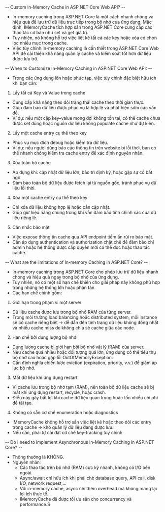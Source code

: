 -- Custom In-Memory Cache in ASP.NET Core Web API? --
- In-memory caching trong ASP.NET Core là một cách nhanh chóng và hiệu quả để lưu trữ dữ liệu trực tiếp trong bộ nhớ của ứng dụng. Mặc định, IMemoryCache tích hợp sẵn trong ASP.NET Core cung cấp các thao tác cơ bản như set và get giá trị. 
- Tuy nhiên, nó không hỗ trợ việc liệt kê tất cả các key hoặc xóa có chọn lọc nhiều mục trong cache.
- Việc tùy chỉnh in-memory caching là cần thiết trong ASP.NET Core Web API để cải thiện khả năng quản lý cache và kiểm soát tốt hơn dữ liệu được lưu trữ.

-- When to Customize In-Memory Caching in ASP.NET Core Web API: --
- Trong các ứng dụng lớn hoặc phức tạp, việc tùy chỉnh đặc biệt hữu ích khi bạn cần:
1. Lấy tất cả Key và Value trong cache
  - Cung cấp khả năng theo dõi trạng thái cache theo thời gian thực.
  - Giúp đảm bảo dữ liệu được phục vụ là hợp lệ và phát hiện sớm các vấn đề.
  - Ví dụ: nếu một cặp key–value mong đợi không tồn tại, có thể cache chưa được set đúng hoặc nguồn dữ liệu không populate cache như dự kiến.
2. Lấy một cache entry cụ thể theo key
  - Phục vụ mục đích debug hoặc kiểm tra dữ liệu.
  - Ví dụ: nếu người dùng báo cáo thông tin trên website bị lỗi thời, bạn có thể nhanh chóng kiểm tra cache entry để xác định nguyên nhân.
3. Xóa toàn bộ cache
  - Áp dụng khi: cập nhật dữ liệu lớn, bảo trì định kỳ, hoặc gặp sự cố bất ngờ.
  - Đảm bảo toàn bộ dữ liệu được fetch lại từ nguồn gốc, tránh phục vụ dữ liệu lỗi thời.
4. Xóa một cache entry cụ thể theo key
  - Chỉ xóa dữ liệu không hợp lệ hoặc cần cập nhật.
  - Giúp giữ hiệu năng chung trong khi vẫn đảm bảo tính chính xác của dữ liệu riêng lẻ.
5. Cân nhắc bảo mật
  - Việc expose thông tin cache qua API endpoint tiềm ẩn rủi ro bảo mật.
  - Cần áp dụng authentication và authorization chặt chẽ để đảm bảo chỉ admin hoặc hệ thống được cấp quyền mới có thể đọc hoặc thao tác cache.

-- What are the limitations of In-memory Caching in ASP.NET Core? --
- In-memory caching trong ASP.NET Core cho phép lưu trữ dữ liệu nhanh chóng và hiệu quả ngay trong bộ nhớ của ứng dụng. 
- Tuy nhiên, nó có một số hạn chế khiến cho giải pháp này không phù hợp trong những hệ thống lớn hoặc phân tán. 
- Các hạn chế chính gồm:
1. Giới hạn trong phạm vi một server
  - Dữ liệu cache được lưu trong bộ nhớ RAM của từng server. 
  - Trong môi trường load balancing hoặc distributed system, mỗi instance sẽ có cache riêng biệt → dễ dẫn đến tình trạng dữ liệu không đồng nhất và nhiều cache miss do không chia sẻ cache giữa các node.
2. Hạn chế bởi dung lượng bộ nhớ
  - Dung lượng cache bị giới hạn bởi bộ nhớ vật lý (RAM) của server. 
  - Nếu cache quá nhiều hoặc đối tượng quá lớn, ứng dụng có thể tiêu thụ bộ nhớ cao hoặc gặp lỗi OutOfMemoryException. 
  - Cần định nghĩa chiến lược eviction (expiration, priority, v.v.) để giảm áp lực bộ nhớ.
3. Mất dữ liệu khi ứng dụng restart
  - Vì cache lưu trong bộ nhớ tạm (RAM), nên toàn bộ dữ liệu cache sẽ bị mất khi ứng dụng restart, recycle, hoặc crash.
  - Điều này gây bất lợi khi cache dữ liệu quan trọng hoặc tốn nhiều chi phí để tái tạo.
4. Không có sẵn cơ chế enumeration hoặc diagnostics
  - IMemoryCache không hỗ trợ sẵn việc liệt kê hoặc theo dõi các entry trong cache → khó quản lý dữ liệu đang được lưu. 
  - Nếu cần, phải tự cài đặt cơ chế key-tracking tùy chỉnh.

-- Do I need to implement Asynchronous In-Memory Caching in ASP.NET Core? --
- Thông thường là KHÔNG.
- Nguyên nhân:
  - Các thao tác trên bộ nhớ (RAM) cực kỳ nhanh, không có I/O bên ngoài.
  - Async/await chỉ hữu ích khi phải chờ database query, API call, disk I/O, network request,…
  - Với in-memory cache, async chỉ thêm overhead mà không mang lại lợi ích thực tế.
  - IMemoryCache đã được tối ưu sẵn cho concurrency và performance.S